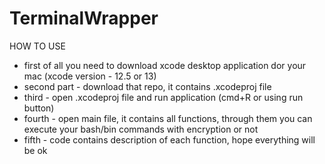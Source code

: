 # TerminalWrapper
HOW TO USE
- first of all you need to download xcode desktop application dor your mac (xcode version - 12.5 or 13)
- second part - download that repo, it contains .xcodeproj file
- third - open .xcodeproj file and run application (cmd+R or using run button)
- fourth - open main file, it contains all functions, through them you can execute your bash/bin commands with encryption or not
- fifth - code contains description of each function, hope everything will be ok
